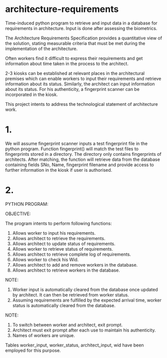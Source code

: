 # architecture-requirements
Time-induced python program to retrieve and input data in a database for requirements in architecture. Input is done after assessing the biometrics.


The Architecture Requirements Specification provides a quantitative view of the solution, stating measurable criteria that must be met during the implementation of the architecture.

Often workers find it difficult to express their requirements and get information about time taken in the process to the architect.

2-3 kiosks can be established at relevant places in the architectural premises which can enable workers to input their requirements and retrieve information about its status. Similarly, the architect can input information about its status. For his authenticity, a fingerprint scanner can be incorporated in the kiosk.

This project intents to address the technological statement of architecture work.

# 1.

We will assume fingerprint scanner inputs a test fingerprint file in the python program. Function fingerprint() will match the test files to fingerprints stored in a directory. The directory only contains fingerprints of architects. After matching, the function will retrieve data from the database containing fields SNo, Name, fingerprint filename and provide access to further information in the kiosk if user is authorised. 

# 2.
PYTHON PROGRAM:


OBJECTIVE:

The program intents to perform following functions:
1.	Allows worker to input his requirements.
2.	Allows architect to retrieve the requirements.
3.	Allows architect to update status of requirements.
4.	Allows worker to retrieve status of requirements.
5.	Allows architect to retrieve complete log of requirements.
6.	Allows worker to check his Wid. 
7.	Allows architect to add and remove workers in the database.
8.	Allows architect to retrieve workers in the database.

NOTE: 
1.	Worker input is automatically cleared from the database once updated by architect. It can then be retrieved from worker status.
2.	Assuming requirements are fulfilled by the expected arrival time, worker status is automatically cleared from the database.


NOTE: 
1. To switch between worker and architect, exit prompt.
2. Architect must exit prompt after each use to maintain his authenticity.
3. Names of workers are unique. 


Tables worker_input, worker_status, architect_input, wid have been employed for this purpose.
